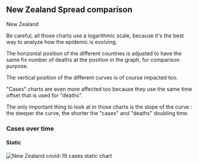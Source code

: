 ## New Zealand Spread comparison 

New Zealand



Be careful, all those charts use a logarithmic scale, because it's the best way to analyze how the epidemic is evolving.
 
The horizontal position of the different countries is adjusted to have the same fix number of deaths at the position in the graph, for comparison purpose.

The vertical position of the different curves is of course impacted too.

"Cases" charts are even more affected too because they use the same time offset that is used for "deaths".

The only important thing to look at in those charts is the slope of the curve : the steeper the curve, the shorter the "cases" and "deaths" doubling time.



 
### Cases over time
 
#### Static
![New Zealand covid-19 cases static chart](https://raw.githubusercontent.com/madlag/coronavirus_study/master/notebooks/graphs/2020-03-20/countries/New_Zealand/2020-03-20_New_Zealand_deaths.png "New Zealand covid-19 cases static chart")   

